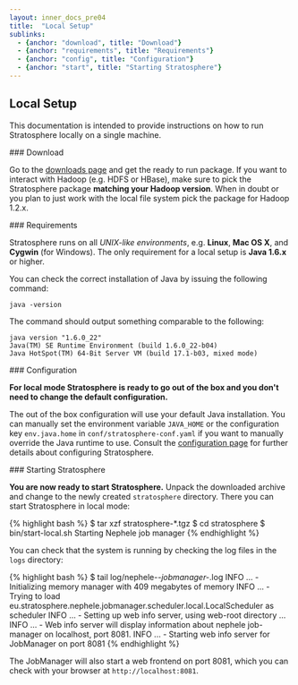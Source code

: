 ```yaml
---
layout: inner_docs_pre04
title:  "Local Setup"
sublinks:
  - {anchor: "download", title: "Download"}
  - {anchor: "requirements", title: "Requirements"}
  - {anchor: "config", title: "Configuration"}
  - {anchor: "start", title: "Starting Stratosphere"}
---
```


## Local Setup

<p class="lead">This documentation is intended to provide instructions on how to run Stratosphere locally on a single machine.</p>

<section id="download">
### Download

Go to the [downloads page]({{site.baseurl}}/downloads/) and get the ready to run package. If you want to interact with Hadoop (e.g. HDFS or HBase), make sure to pick the Stratosphere package **matching your Hadoop version**. When in doubt or you plan to just work with the local file system pick the package for Hadoop 1.2.x.
</section>

<section id="requirements">
### Requirements

Stratosphere runs on all *UNIX-like environments*, e.g. **Linux**, **Mac OS X**, and **Cygwin** (for Windows). The only requirement for a local setup is **Java 1.6.x** or higher.

You can check the correct installation of Java by issuing the following command:

    java -version

The command should output something comparable to the following:

    java version "1.6.0_22"
    Java(TM) SE Runtime Environment (build 1.6.0_22-b04)
    Java HotSpot(TM) 64-Bit Server VM (build 17.1-b03, mixed mode)
</section>

<section id="config">
### Configuration

**For local mode Stratosphere is ready to go out of the box and you don't need to change the default configuration.**

The out of the box configuration will use your default Java installation. You can manually set the environment variable `JAVA_HOME` or the configuration key `env.java.home` in `conf/stratosphere-conf.yaml` if you want to manually override the Java runtime to use. Consult the [configuration page]({{site.baseurl}}/setup/config.html) for further details about configuring Stratosphere.
</section>

<section id="start">
### Starting Stratosphere

**You are now ready to start Stratosphere.** Unpack the downloaded archive and change to the newly created `stratosphere` directory. There you can start Stratosphere in local mode:

{% highlight bash %}
$ tar xzf stratosphere-*.tgz
$ cd stratosphere
$ bin/start-local.sh
Starting Nephele job manager
{% endhighlight %}

You can check that the system is running by checking the log files in the `logs` directory:

{% highlight bash %}
$ tail log/nephele-*-jobmanager-*.log
INFO ... - Initializing memory manager with 409 megabytes of memory
INFO ... - Trying to load eu.stratosphere.nephele.jobmanager.scheduler.local.LocalScheduler as scheduler
INFO ... - Setting up web info server, using web-root directory ...
INFO ... - Web info server will display information about nephele job-manager on localhost, port 8081.
INFO ... - Starting web info server for JobManager on port 8081
{% endhighlight %}

The JobManager will also start a web frontend on port 8081, which you can check with your browser at `http://localhost:8081`.
</section>
